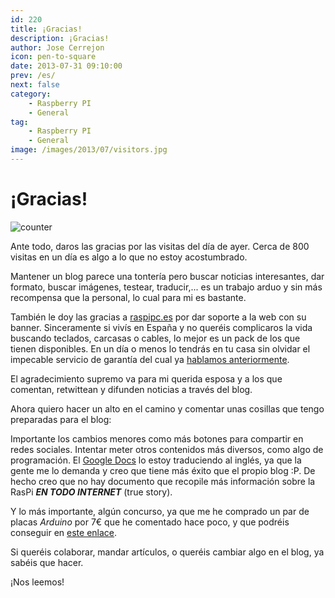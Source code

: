 ```yaml
---
id: 220
title: ¡Gracias!
description: ¡Gracias!
author: Jose Cerrejon
icon: pen-to-square
date: 2013-07-31 09:10:00
prev: /es/
next: false
category:
    - Raspberry PI
    - General
tag:
    - Raspberry PI
    - General
image: /images/2013/07/visitors.jpg
---
```


# ¡Gracias!

![counter](/images/2013/07/visitors.jpg)

Ante todo, daros las gracias por las visitas del día de ayer. Cerca de 800 visitas en un día es algo a lo que no estoy acostumbrado.

Mantener un blog parece una tontería pero buscar noticias interesantes, dar formato, buscar imágenes, testear, traducir,... es un trabajo arduo y sin más recompensa que la personal, lo cual para mi es bastante.

También le doy las gracias a [raspipc.es](https://raspipc.es/) por dar soporte a la web con su banner. Sinceramente si vivís en España y no queréis complicaros la vida buscando teclados, carcasas o cables, lo mejor es un pack de los que tienen disponibles. En un día o menos lo tendrás en tu casa sin olvidar el impecable servicio de garantía del cual ya [hablamos anteriormente](/post.php?id=172).

El agradecimiento supremo va para mi querida esposa y a los que comentan, retwittean y difunden noticias a través del blog.

Ahora quiero hacer un alto en el camino y comentar unas cosillas que tengo preparadas para el blog:

Importante los cambios menores como más botones para compartir en redes sociales. Intentar meter otros contenidos más diversos, como algo de programación. El [Google Docs](https://goo.gl/Iwhbq) lo estoy traduciendo al inglés, ya que la gente me lo demanda y creo que tiene más éxito que el propio blog :P. De hecho creo que no hay documento que recopile más información sobre la RasPi **_EN TODO INTERNET_** (true story).

Y lo más importante, algún concurso, ya que me he comprado un par de placas _Arduino_ por 7€ que he comentado hace poco, y que podréis conseguir en [este enlace](https://igg.me/at/9duino/x/4152104).

Si queréis colaborar, mandar artículos, o queréis cambiar algo en el blog, ya sabéis que hacer.

¡Nos leemos!
